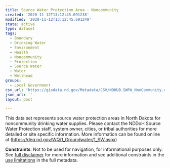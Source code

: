 ```yaml
---
title: Source Water Protection Area - Noncommunity
created: '2020-11-12T13:12:45.691238'
modified: '2020-11-12T13:12:45.691249'
state: active
type: dataset
tags:
  - Boundary
  - Drinking Water
  - Environment
  - Health
  - Noncommunity
  - Protection
  - Source Water
  - Water
  - Wellhead
groups:
  - Local Government
csv_url: 'https://gisdata.nd.gov/Metadata/CSV/NDHUB.SWPA_NonCommunity.csv'
json_url: ''
layout: post

---
```

<p>This data set represents source water protection areas in North Dakota for noncommunity drinking water supplies. Please contact the NDDoH Source Water Protection staff, system owner, cities, or tribal authorities for more detailed or site specific information. More information can be found online at (<a href="https://deq.nd.gov/WQ/1_Groundwater/1_SW.aspx">https://deq.nd.gov/WQ/1_Groundwater/1_SW.aspx</a>)</p>
<p><strong>Constraints</strong>: Not to be used for navigation, for informational purposes only. See <a href="/north-dakota-disclaimer">full disclaimer</a> for more information and see additional constraints in the <a href="https://gisdata.nd.gov/Metadata/ISO/html/metadata_SWPA_NonCommunity.html">use limitations</a> in the full metadata.</p>

